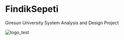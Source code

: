 # FindikSepeti
 Giresun University System Analysis and Design Project
 

![logo_test](https://github.com/user-attachments/assets/68a22989-86cd-4d88-8ecb-af48892c4411)
